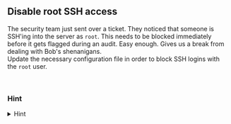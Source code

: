 ## Disable root SSH access

The security team just sent over a ticket. They noticed that someone is SSH'ing into the server as `root`. This needs to be blocked immediately before it gets flagged during an audit. Easy enough. Gives us a break from dealing with Bob's shenanigans. 
<br>
Update the necessary configuration file in order to block SSH logins with the `root` user.

<br>

### Hint
<details>
<summary>Hint</summary>
<br>
If you can find where the SSH configuration file is located, this should be pretty straight forward!
</details>
